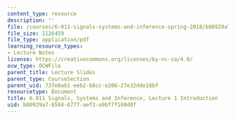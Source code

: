 ```yaml
---
content_type: resource
description: ''
file: /courses/6-011-signals-systems-and-inference-spring-2018/b00929a765946777aef3a9bf7f160d0f_MIT6_011S18lec1.pdf
file_size: 1126459
file_type: application/pdf
learning_resource_types:
- Lecture Notes
license: https://creativecommons.org/licenses/by-nc-sa/4.0/
ocw_type: OCWFile
parent_title: Lecture Slides
parent_type: CourseSection
parent_uid: 737e0ab1-eeb2-b8cc-e206-27e32dde18bf
resourcetype: Document
title: 6.011 Signals, Systems and Inference, Lecture 1 Introduction
uid: b00929a7-6594-6777-aef3-a9bf7f160d0f
---
```

